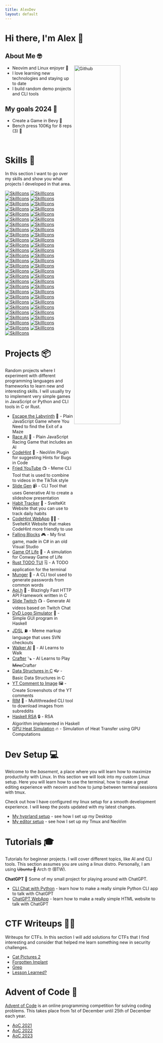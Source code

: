 ```yaml
---
title: AlexDev
layout: default
---
```


# Hi there, I'm Alex 👋

## About Me 🤓

<img width="55%" align="right" alt="Github" src="https://raw.githubusercontent.com/onimur/.github/master/.resources/git-header.svg" />

- Neovim and Linux enjoyer 🗿
- I love learning new technologies and staying up to date
- I build random demo projects and CLI tools

## My goals 2024 🎯

- Create a Game in Bevy 🦀
- Bench press 100Kg for 8 reps (3) 💪

<br />

# Skills 🤹

In this section I want to go over my skills and show you what projects I
developed in that area.

[![SkillIcons](https://skillicons.dev/icons?i=actix)](/tags/actix)
[![SkillIcons](https://skillicons.dev/icons?i=arduino)](/tags/arduino)
[![SkillIcons](https://skillicons.dev/icons?i=aws)](/tags/aws)
[![SkillIcons](https://skillicons.dev/icons?i=azure)](/tags/azure)
[![SkillIcons](https://skillicons.dev/icons?i=bash)](/tags/bash)
[![SkillIcons](https://skillicons.dev/icons?i=bevy)](/tags/bevy)
[![SkillIcons](https://skillicons.dev/icons?i=blender)](/tags/blender)
[![SkillIcons](https://skillicons.dev/icons?i=c)](/tags/c)
[![SkillIcons](https://skillicons.dev/icons?i=cpp)](/tags/cpp)
[![SkillIcons](https://skillicons.dev/icons?i=cs)](/tags/cs)
[![SkillIcons](https://skillicons.dev/icons?i=css)](/tags/css)
[![SkillIcons](https://skillicons.dev/icons?i=docker)](/tags/docker)
[![SkillIcons](https://skillicons.dev/icons?i=dotnet)](/tags/dotnet)
[![SkillIcons](https://skillicons.dev/icons?i=express)](/tags/express)
[![SkillIcons](https://skillicons.dev/icons?i=firebase)](/tags/firebase)
[![SkillIcons](https://skillicons.dev/icons?i=flask)](/tags/flask)
[![SkillIcons](https://skillicons.dev/icons?i=git)](/tags/git)
[![SkillIcons](https://skillicons.dev/icons?i=github)](/tags/github)
[![SkillIcons](https://skillicons.dev/icons?i=githubactions)](/tags/githubactions)
[![SkillIcons](https://skillicons.dev/icons?i=gitlab)](/tags/gitlab)
[![SkillIcons](https://skillicons.dev/icons?i=go)](/tags/go)
[![SkillIcons](https://skillicons.dev/icons?i=haskell)](/tags/haskell)
[![SkillIcons](https://skillicons.dev/icons?i=html)](/tags/html)
[![SkillIcons](https://skillicons.dev/icons?i=java)](/tags/java)
[![SkillIcons](https://skillicons.dev/icons?i=js)](/tags/javascript)
[![SkillIcons](https://skillicons.dev/icons?i=latex)](/tags/latex)
[![SkillIcons](https://skillicons.dev/icons?i=linux)](/tags/linux)
[![SkillIcons](https://skillicons.dev/icons?i=lua)](/tags/lua)
[![SkillIcons](https://skillicons.dev/icons?i=matlab)](/tags/matlab)
[![SkillIcons](https://skillicons.dev/icons?i=md)](/tags/md)
[![SkillIcons](https://skillicons.dev/icons?i=mongodb)](/tags/mongodb)
[![SkillIcons](https://skillicons.dev/icons?i=mysql)](/tags/mysql)
[![SkillIcons](https://skillicons.dev/icons?i=neovim)](/tags/neovim)
[![SkillIcons](https://skillicons.dev/icons?i=nextjs)](/tags/nextjs)
[![SkillIcons](https://skillicons.dev/icons?i=nodejs)](/tags/nodejs)
[![SkillIcons](https://skillicons.dev/icons?i=postgres)](/tags/postgres)
[![SkillIcons](https://skillicons.dev/icons?i=prometheus)](/tags/prometheus)
[![SkillIcons](https://skillicons.dev/icons?i=py)](/tags/python)
[![SkillIcons](https://skillicons.dev/icons?i=pytorch)](/tags/pytorch)
[![SkillIcons](https://skillicons.dev/icons?i=react)](/tags/react)
[![SkillIcons](https://skillicons.dev/icons?i=redis)](/tags/redis)
[![SkillIcons](https://skillicons.dev/icons?i=regex)](/tags/regex)
[![SkillIcons](https://skillicons.dev/icons?i=rust)](/tags/rust)
[![SkillIcons](https://skillicons.dev/icons?i=sqlite)](/tags/sqlite)
[![SkillIcons](https://skillicons.dev/icons?i=svelte)](/tags/svelte)
[![SkillIcons](https://skillicons.dev/icons?i=svg)](/tags/svg)
[![SkillIcons](https://skillicons.dev/icons?i=tailwind)](/tags/tailwind)
[![SkillIcons](https://skillicons.dev/icons?i=tensorflow)](/tags/tensorflow)
[![SkillIcons](https://skillicons.dev/icons?i=ts)](/tags/javascript)
[![SkillIcons](https://skillicons.dev/icons?i=unity)](/tags/unity)
[![SkillIcons](https://skillicons.dev/icons?i=vercel)](/tags/vercel)
[![SkillIcons](https://skillicons.dev/icons?i=vim)](/tags/vim)
[![SkillIcons](https://skillicons.dev/icons?i=vite)](/tags/vite)
[![SkillIcons](https://skillicons.dev/icons?i=wasm)](/tags/wasm)
[![SkillIcons](https://skillicons.dev/icons?i=webpack)](/tags/webpack)

# Projects 📦

Random projects where I experiment with different programming languages and
frameworks to learn new and interesting skills. I will usually try to implement
very simple games in JavaScript or Python and CLI tools in C or Rust.

- [Escape the Labyrinth](/random/labyrinth-escape) 🔑 - Plain JavaScript Game
  where You Need to find the Exit of a Maze
- [Race AI](/random/race-ai) 🚗 - Plain JavaScript Racing Game that includes an AI
- [CodeHint](/random/codehint) 🐛 - NeoVim Plugin for suggesting Hints for Bugs in
  Code
- [Fried YouTube](/random/fried-youtube) 📺 - Meme CLI Tool that is used to
  combine to videos in the TikTok style
- [Slide Gen](/random/slide-gen) 📹 - CLI Tool that uses Generative AI to create a
  slideshow presentation
- [Habit Tracker](/random/habit-tracker) 📒 - SvelteKit Website that you can use
  to track daily habits
- [CodeHint WebApp](/random/codehint-web) 🧑‍💻 - SvelteKit Website that makes
  CodeHint more friendly to use
- [Falling Blocks](/random/falling-blocks) 🎮 - My first game, made in C# in an
  old Visual Studio
- [Game Of Life](/random/game-of-life) 🧬 - A simulation for Conway Game of Life
- [Rust TODO TUI](/random/rust-todo-tui) 🗒️ - A TODO application for the terminal
- [Munger](/random/munger) 🔨 - A CLI tool used to generate passwords from common words
- [Api.h](/random/api.h) 🛟 - Blazingly Fast HTTP API Framework written in C
- [Slide Twitch](/random/slide-twitch) 📺 - Generate AI videos based on Twitch Chat
- [DvD Logo Simulator](/random/dvd-logo-simulator) 📀 - Simple GUI program in Haskell
- [JDSL](/random/jdsl) ⛽ - Meme markup language that uses SVN checkouts
- [Walker AI](/random/walker-ai) 🤖 - AI Learns to Walk
- [Crafter](/random/crafter) 🪚 - AI Learns to Play <del>Mine</del>Craft<em>er</em>
- [Data Structures in C](/random/data-structures-c) 👓 - Basic Data Structures in C
- [YT Comment to Image](/random/yt-comment-to-image) 🖼️ - Create Screenshots of the YT comments
- [RIM](/random/reddit-image-downloader) 📝 - Multithreaded CLI tool to download images from subreddits
- [Haskell RSA](/random/haskell-rsa) 🔒 - RSA Algorithm implemented in Haskell
- [GPU Heat Simulation](/random/gpgpu-heat_transfer) 🔥 - Simulation of Heat Transfer using GPU Computations

# Dev Setup 💻

Welcome to the *basement*, a place where you will learn how to maximize
productivity with Linux. In this section we will look into my custom Linux
setup. Here you will learn how to use the terminal, how to make a great editing
experience with neovim and how to jump between terminal sessions with tmux.

Check out how I have configured my linux setup for a smooth development
experience. I will keep the posts updated with my latest changes.

- [My hyprland setup](/setup/hyprland) - see how I set up my Desktop
- [My editor setup](/setup/editor) - see how I set up my Tmux and NeoVim

# Tutorials 🎓

Tutorials for beginner projects. I will cover different topics, like AI and CLI
tools. This section assumes you are using a linux distro. Personally, I am
using ~~Ubuntu 🗿~~ Arch 🤓 (BTW).

**ChatGPT 👾** Some of my small project for playing around with ChatGPT.

- [CLI Chat with Python](/tutorials/cli_chat_python) - learn how to make a
  really simple Python CLI app to talk with ChatGPT
- [ChatGPT WebApp](/tutorials/webapp_chat) - learn how to make a really simple
  HTML website to talk with ChatGPT

# CTF Writeups 👨‍💻

Writeups for CTFs. In this section I will add solutions for CTFs that I find
interesting and consider that helped me learn something new in security
challenges.

- [Cat Pictures 2](/writeups/catpictures2)
- [Forgotten Implant](/writeups/forgottenimplant)
- [Grep](/writeups/greprtp)
- [Lesson Learned?](/writeups/lessonlearned)

# Advent of Code 🎄

[Advent of Code](https://adventofcode.com/) is an online programming
competition for solving coding problems. This takes place from 1st of December
until 25th of December each year.

- [AoC 2021](/random/aoc2021)
- [AoC 2022](/random/aoc2022)
- [AoC 2023](/random/aoc2023)
